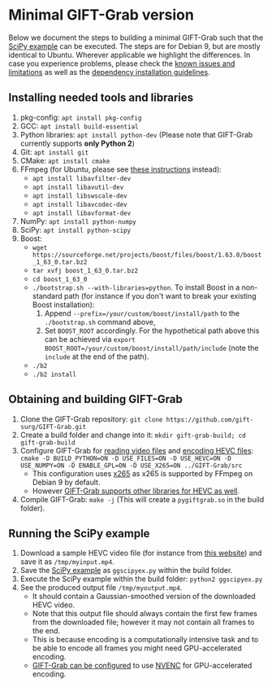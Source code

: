 # Minimal GIFT-Grab version

Below we document the steps to building a minimal GIFT-Grab such that the [SciPy example][scipy-ex] can be executed.
The steps are for Debian 9, but are mostly identical to Ubuntu.
Wherever applicable we highlight the differences.
In case you experience problems, please check the [known issues and limitations][gg-issues] as well as the [dependency installation guidelines][gg-tips].

[gg-issues]: issues.md
[gg-tips]: tips.md
[scipy-ex]: http://gift-grab.readthedocs.io/en/latest/scipy.html#full-source-code


## Installing needed tools and libraries

1. pkg-config: `apt install pkg-config`
1. GCC: `apt install build-essential`
1. Python libraries: `apt install python-dev` (Please note that GIFT-Grab currently supports **only Python 2**)
1. Git: `apt install git`
1. CMake: `apt install cmake`
1. FFmpeg (for Ubuntu, please see [these instructions][ffmpeg-ubuntu] instead):
   - `apt install libavfilter-dev`
   - `apt install libavutil-dev`
   - `apt install libswscale-dev`
   - `apt install libavcodec-dev`
   - `apt install libavformat-dev`
1. NumPy: `apt install python-numpy`
1. SciPy: `apt install python-scipy`
1. Boost:
   - `wget https://sourceforge.net/projects/boost/files/boost/1.63.0/boost_1_63_0.tar.bz2`
   - `tar xvfj boost_1_63_0.tar.bz2`
   - `cd boost_1_63_0`
   - `./bootstrap.sh --with-libraries=python`. To install Boost in a non-standard path (for instance if you don't want to break your existing Boost installation):
      1. Append `--prefix=/your/custom/boost/install/path` to the `./bootstrap.sh` command above,
      1. Set `BOOST_ROOT` accordingly. For the hypothetical path above this can be achieved via `export BOOST_ROOT=/your/custom/boost/install/path/include` (note the `include` at the end of the path).
   - `./b2`
   - `./b2 install`


## Obtaining and building GIFT-Grab

1. Clone the GIFT-Grab repository: `git clone https://github.com/gift-surg/GIFT-Grab.git`
1. Create a build folder and change into it: `mkdir gift-grab-build; cd gift-grab-build`
1. Configure GIFT-Grab for [reading video files][gg-read] and [encoding HEVC files][gg-hevc]: `cmake -D BUILD_PYTHON=ON -D USE_FILES=ON -D USE_HEVC=ON -D USE_NUMPY=ON -D ENABLE_GPL=ON -D USE_X265=ON ../GIFT-Grab/src`
   - This configuration uses [x265][x265] as x265 is supported by FFmpeg on Debian 9 by default.
   - However [GIFT-Grab supports other libraries for HEVC as well][gg-hevc].
1. Compile GIFT-Grab: `make -j` (This will create a `pygiftgrab.so` in the build folder).

[gg-read]: build.md#reading-video-files
[x265]: http://x265.org/
[gg-hevc]: build.md#hevc


## Running the SciPy example

1. Download a sample HEVC video file (for instance from [this website][hevc-website]) and save it as `/tmp/myinput.mp4`.
1. Save the [SciPy example][scipy-ex] as `ggscipyex.py` within the build folder.
1. Execute the SciPy example within the build folder: `python2 ggscipyex.py`
1. See the produced output file `/tmp/myoutput.mp4`.
   - It should contain a Gaussian-smoothed version of the downloaded HEVC video.
   - Note that this output file should always contain the first few frames from the downloaded file; however it may not contain all frames to the end.
   - This is because encoding is a computationally intensive task and to be able to encode all frames you might need GPU-accelerated encoding.
   - [GIFT-Grab can be configured][gg-hevc] to use [NVENC][gg-nvenc] for GPU-accelerated encoding.

[ffmpeg-ubuntu]: tips.md#ubuntu-1404-and-1604
[hevc-website]: https://x265.com/hevc-video-files/
[gg-nvenc]: tips.md#nvenc
